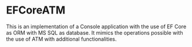 # EFCoreATM
This is an implementation of a Console application with the use of EF Core as ORM with MS SQL as database.
It mimics the operations possible with the use of ATM with additional functionalities.

